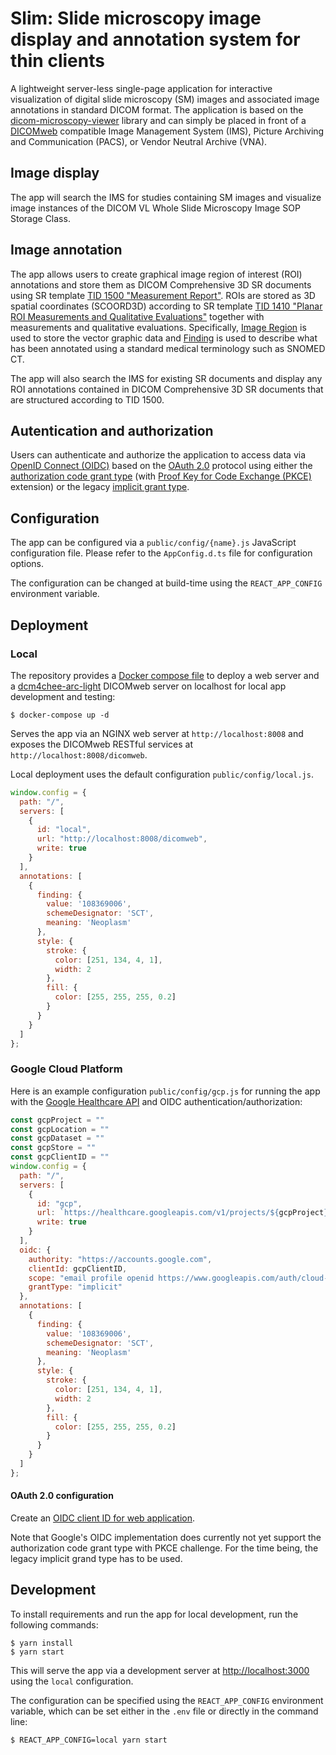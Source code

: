 # Slim: Slide microscopy image display and annotation system for thin clients

A lightweight server-less single-page application for interactive visualization of digital slide microscopy (SM) images and associated image annotations in standard DICOM format.
The application is based on the [dicom-microscopy-viewer](https://github.com/MGHComputationalPathology/dicom-microscopy-viewer) library and can simply be placed in front of a [DICOMweb](https://www.dicomstandard.org/dicomweb/) compatible Image Management System (IMS), Picture Archiving and Communication (PACS), or Vendor Neutral Archive (VNA).

## Image display

The app will search the IMS for studies containing SM images and visualize image instances of the DICOM VL Whole Slide Microscopy Image SOP Storage Class.

## Image annotation

The app allows users to create graphical image region of interest (ROI) annotations and store them as DICOM Comprehensive 3D SR documents using SR template [TID 1500 "Measurement Report"](http://dicom.nema.org/medical/dicom/current/output/chtml/part16/chapter_A.html#sect_TID_1500).
ROIs are stored as 3D spatial coordinates (SCOORD3D) according to SR template [TID 1410 "Planar ROI Measurements and Qualitative Evaluations"](http://dicom.nema.org/medical/dicom/current/output/chtml/part16/chapter_A.html#sect_TID_1410) together with measurements and qualitative evaluations.
Specifically, [Image Region](http://dicom.nema.org/medical/dicom/current/output/chtml/part16/chapter_A.html#para_b68aa0a9-d0b1-475c-9630-fbbd48dc581d) is used to store the vector graphic data and [Finding](http://dicom.nema.org/medical/dicom/current/output/chtml/part16/chapter_A.html#para_c4ac1cac-ee86-4a86-865a-8137ebe1bd95) is used to describe what has been annotated using a standard medical terminology such as SNOMED CT.

The app will also search the IMS for existing SR documents and display any ROI annotations contained in DICOM Comprehensive 3D SR documents that are structured according to TID 1500.

## Autentication and authorization

Users can authenticate and authorize the application to access data via [OpenID Connect (OIDC)](https://openid.net/connect/) based on the [OAuth 2.0](https://oauth.net/2/) protocol using either the [authorization code grant type](https://oauth.net/2/grant-types/authorization-code/) (with [Proof Key for Code Exchange (PKCE)](https://oauth.net/2/pkce/) extension) or the legacy [implicit grant type](https://oauth.net/2/grant-types/implicit/).

## Configuration

The app can be configured via a `public/config/{name}.js` JavaScript configuration file.
Please refer to the `AppConfig.d.ts` file for configuration options.

The configuration can be changed at build-time using the `REACT_APP_CONFIG` environment variable.

## Deployment

### Local

The repository provides a [Docker compose file](https://docs.docker.com/compose/compose-file/) to deploy a web server and a [dcm4chee-arc-light](https://github.com/dcm4che/dcm4chee-arc-light) DICOMweb server on localhost for local app development and testing:

    $ docker-compose up -d

Serves the app via an NGINX web server at `http://localhost:8008` and exposes the DICOMweb RESTful services at `http://localhost:8008/dicomweb`.

Local deployment uses the default configuration `public/config/local.js`.

```js
window.config = {
  path: "/",
  servers: [
    {
      id: "local",
      url: "http://localhost:8008/dicomweb",
      write: true
    }
  ],
  annotations: [
    {
      finding: {
        value: '108369006',
        schemeDesignator: 'SCT',
        meaning: 'Neoplasm'
      },
      style: {
        stroke: {
          color: [251, 134, 4, 1],
          width: 2
        },
        fill: {
          color: [255, 255, 255, 0.2]
        }
      }
    }
  ]
};
```


### Google Cloud Platform

Here is an example configuration `public/config/gcp.js` for running the app with the [Google Healthcare API](https://cloud.google.com/healthcare) and OIDC authentication/authorization:

```js
const gcpProject = ""
const gcpLocation = ""
const gcpDataset = ""
const gcpStore = ""
const gcpClientID = ""
window.config = {
  path: "/",
  servers: [
    {
      id: "gcp",
      url: `https://healthcare.googleapis.com/v1/projects/${gcpProject}/locations/${gcpLocation}/datasets/${gcpDataset}/dicomStores/${gcpStore}/dicomWeb`,
      write: true
    }
  ],
  oidc: {
    authority: "https://accounts.google.com",
    clientId: gcpClientID,
    scope: "email profile openid https://www.googleapis.com/auth/cloud-healthcare",
    grantType: "implicit"
  },
  annotations: [
    {
      finding: {
        value: '108369006',
        schemeDesignator: 'SCT',
        meaning: 'Neoplasm'
      },
      style: {
        stroke: {
          color: [251, 134, 4, 1],
          width: 2
        },
        fill: {
          color: [255, 255, 255, 0.2]
        }
      }
    }
  ]
};
```

#### OAuth 2.0 configuration

Create an [OIDC client ID for web application](https://developers.google.com/identity/sign-in/web/sign-in).

Note that Google's OIDC implementation does currently not yet support the authorization code grant type with PKCE challenge.
For the time being, the legacy implicit grand type has to be used.


## Development

To install requirements and run the app for local development, run the following commands:

    $ yarn install
    $ yarn start

This will serve the app via a development server at [http://localhost:3000](http://localhost:3000) using the `local` configuration.

The configuration can be specified using the `REACT_APP_CONFIG` environment variable, which can be set either in the `.env` file or directly in the command line:

    $ REACT_APP_CONFIG=local yarn start
